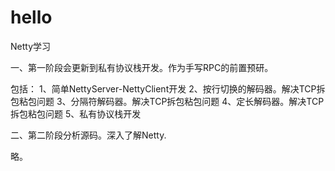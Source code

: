 # hello
Netty学习

一、第一阶段会更新到私有协议栈开发。作为手写RPC的前置预研。

包括：
1、简单NettyServer-NettyClient开发
2、按行切换的解码器。解决TCP拆包粘包问题
3、分隔符解码器。解决TCP拆包粘包问题
4、定长解码器。解决TCP拆包粘包问题
5、私有协议栈开发

二、第二阶段分析源码。深入了解Netty.

略。
